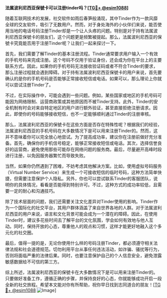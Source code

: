 **法属波利尼西亚保號卡可以注册tinder吗？[[TG💪+ @esim1088](https://t.me/s/esim1088)]**

随着互联网技术的发展，社交软件如雨后春笋般涌现，其中Tinder作为一款风靡全球的交友软件，吸引了无数用户。然而，对于身处海外的小伙伴们来说，能否使用当地的电话号码注册Tinder却是一个让人头疼的问题。特别是对于持有法属波利尼西亚保號卡的朋友们，这个问题更是频繁被提起。那么，法属波利尼西亚的保號卡究竟能否用于注册Tinder呢？让我们一起来探讨一下。

首先，我们需要了解Tinder的基本注册流程。Tinder通常要求用户输入一个有效的手机号码来完成注册。这个号码不仅用于验证身份，还会成为你在平台上的主要联系方式。因此，如果你的手机号码无法接收验证码或者不符合Tinder的要求，那么注册过程就会遇到障碍。对于持有法属波利尼西亚保號卡的用户来说，首先要确认的是你的手机号码是否能够正常接收短信或电话。如果可以，那么理论上你就可以尝试注册Tinder了。

不过，在实际操作中，可能会遇到一些问题。例如，某些国家或地区的手机号码可能因为网络限制、运营商政策或其他原因而不被Tinder支持。此外，Tinder的安全机制有时会对来自特定地区的用户进行额外验证，甚至直接拒绝注册请求。因此，即使你的号码能够接收短信，也不一定能够顺利通过Tinder的注册审核。

那么，法属波利尼西亚的保號卡在这些方面是否存在特殊性呢？根据我们的经验，法属波利尼西亚的手机号码在大多数情况下是可以用来注册Tinder的。然而，这并不意味着你可以完全放心地尝试。为了提高成功率，建议你在注册前做好充分准备。首先，确保你的手机信号稳定，能够正常接收短信或电话。其次，选择信誉良好的运营商，避免使用那些可能存在网络问题的服务商。最后，尽量避开高峰时段进行注册，以免因服务器繁忙而导致失败。

当然，如果你仍然遇到了困难，不妨考虑其他解决方案。比如，使用虚拟号码服务（Virtual Number Service）来生成一个可接收短信的临时号码，这种方法简单快捷，但需要注意保护个人隐私。另外，你也可以尝试联系Tinder的客服团队，说明你的具体情况，看看是否能得到特别许可。不过，这种方式的成功率较低，且需要一定的耐心和沟通技巧。

除了技术层面的问题，我们还需要关注文化差异对Tinder使用的影响。Tinder作为一个国际化的社交平台，其用户群体涵盖了来自世界各地的人群。对于法属波利尼西亚的用户来说，语言和文化背景可能会成为一个潜在的障碍。因此，在使用Tinder时，建议多花些时间去了解平台的文化氛围，学会如何有效地与他人互动。同时，保持开放的心态，尊重他人的观点和习惯，这样才能更好地融入这个多元化的社交圈。

最后，值得一提的是，无论你使用什么样的号码注册Tinder，都必须遵守相关法律法规和社会道德规范。切勿利用平台从事任何违法活动，如诈骗、骚扰等行为，否则将面临严重的法律后果。同时，也要注意保护自己的个人信息安全，避免泄露敏感数据给不可信的第三方。

综上所述，法属波利尼西亚的保號卡在大多数情况下是可以用来注册Tinder的。只要做好准备工作，遵循正确的步骤，并保持良好的心态，你就能够成功开启一段全新的社交旅程。希望本文能对你有所帮助，祝你早日找到志同道合的朋友！[[TG💪+ @esim1088](https://t.me/s/esim1088) ![Image](https://i.postimg.cc/4NQfJmqS/Snipaste-2025-05-13-00-14-12.png)]